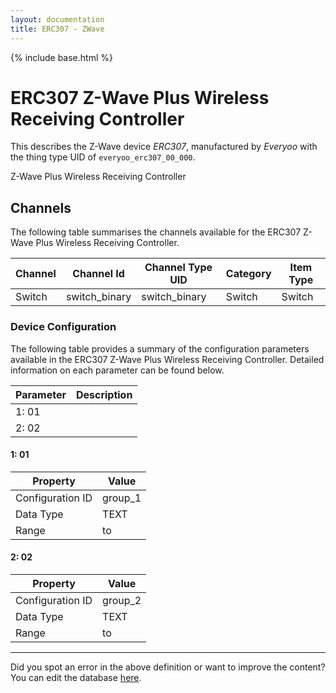 ```yaml
---
layout: documentation
title: ERC307 - ZWave
---
```


{% include base.html %}

# ERC307 Z-Wave Plus Wireless Receiving Controller

This describes the Z-Wave device *ERC307*, manufactured by *Everyoo* with the thing type UID of ```everyoo_erc307_00_000```. 

Z-Wave Plus Wireless Receiving Controller


## Channels
The following table summarises the channels available for the ERC307 Z-Wave Plus Wireless Receiving Controller.

| Channel | Channel Id | Channel Type UID | Category | Item Type |
|---------|------------|------------------|----------|-----------|
| Switch | switch_binary | switch_binary | Switch | Switch |


### Device Configuration
The following table provides a summary of the configuration parameters available in the ERC307 Z-Wave Plus Wireless Receiving Controller.
Detailed information on each parameter can be found below.

| Parameter   | Description |
|-------------|-------------|
| 1: 01 |  |
| 2: 02 |  |


#### 1: 01


| Property         | Value    |
|------------------|----------|
| Configuration ID | group_1 |
| Data Type        | TEXT |
| Range |  to  |


#### 2: 02


| Property         | Value    |
|------------------|----------|
| Configuration ID | group_2 |
| Data Type        | TEXT |
| Range |  to  |


---

Did you spot an error in the above definition or want to improve the content?
You can edit the database [here](http://www.cd-jackson.com/index.php/zwave/zwave-device-database/zwave-device-list/devicesummary/731).
